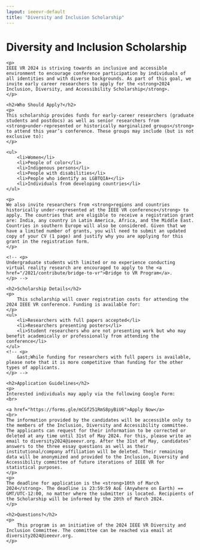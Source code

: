 ```yaml
---
layout: ieeevr-default
title: "Diversity and Inclusion Scholarship"
---
```


<div>
    <h1>Diversity and Inclusion Scholarship</h1>

    <p>
    IEEE VR 2024 is striving towards an inclusive and accessible environment to encourage conference participation by individuals of all identities and with diverse backgrounds. As part of this goal, we invite early career researchers to apply for the <strong>2024 Inclusion, Diversity, and Accessibility Scholarship</strong>. 
    </p>
    
    <h2>Who Should Apply?</h2>
    <p>
    This scholarship provides funds for early-career researchers (graduate students and postdocs) as well as senior researchers from <strong>under-represented or historically marginalized groups</strong> to attend this year’s conference. These groups may include (but is not exclusive to):
    </p>

    <ul>
        <li>Women</li>
        <li>People of color</li>
        <li>Indigenous persons</li>
        <li>People with disabilities</li>
        <li>People who identify as LGBTQIA+</li>
        <li>Individuals from developing countries</li>
    </ul>
    
    <p> 
    We also invite researchers from <strong>regions and countries historically under-represented at the IEEE VR conference</strong> to apply. The countries that are eligible to receive a registration grant are: India, any country in Latin America, Africa, and the Middle East. Countries in southern Europe will also be considered. Given that we have a limited number of grants, you will need to submit an updated copy of your CV (1 page) and justify why you are applying for this grant in the registration form. 
    </p>
    
    <!-- <p>
    Undergraduate students with limited or no experience conducting virtual reality research are encouraged to apply to the <a href="/2021/contribute/bridge-to-vr">Bridge to VR Program</a>.
    </p> -->
    
    <h2>Scholarship Details</h2>
    <p>
        This scholarship will cover registration costs for attending the 2024 IEEE VR conference. Funding is available for:
    </p>
    <ul>
        <li>Researchers with full papers accepted</li>
        <li>Researchers presenting posters</li>
        <li>Student researchers who are not presenting work but who may benefit academically or professionally from attending the conference</li>
    </ul>
    <!-- <p>
        &ast;While funding for researchers with full papers is available, please note that it is more competitive than funding for the other types of applicants.
    </p> -->
    
    <h2>Application Guidelines</h2>
    <p>
    Interested individuals may apply via the following Google Form:
    <br>

    <a href="https://forms.gle/mCGf251RmS8pyBiU6">Apply Now</a>
    <br>
    The information provided by the candidates will be accessible only to the members of the Inclusion, Diversity and Accessibility committee. The applicants can request for their information to be corrected or deleted at any time until 31st of May 2024. For this, please write an email to diversity2024@ieeevr.org. After the 31st of May, candidates’ answers to the three essay questions as well as their institutional/company affiliation will be deleted. Their remaining data will be anonymized and provided to the Inclusion, Diversity and Accessibility committee of future iterations of IEEE VR for statistical purposes.
    </p>
    <p>
    The deadline for application is the <strong>10th of March 2024</strong>. The deadline is 23:59:59 AoE (Anywhere on Earth) == GMT/UTC-12:00, no matter where the submitter is located. Recipients of the Scholarship will be informed by the 20th of March 2024. 
    </p>
    
    <h2>Questions?</h2>
    <p>
        This program is an initiative of the 2024 IEEE VR Diversity and Inclusion Committee. The committee can be reached via email at diversity2024@ieeevr.org.
    </p>
</div>
